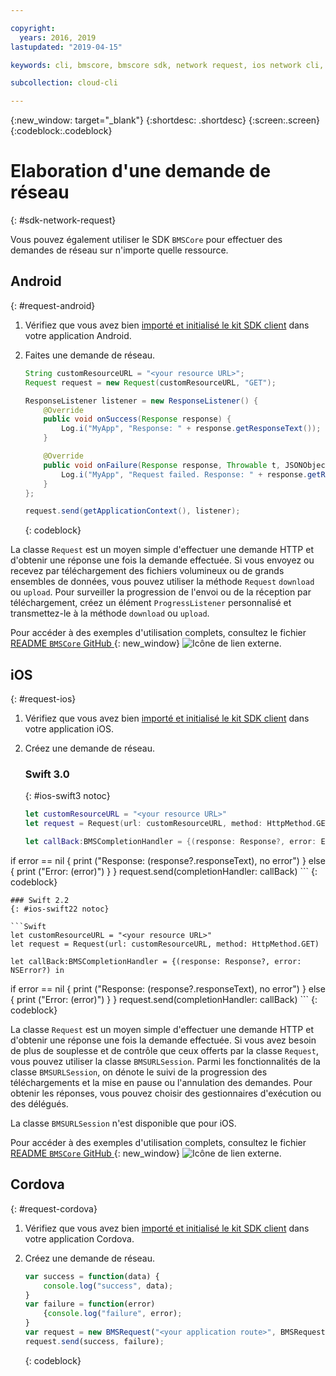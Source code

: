 ```yaml
---

copyright:
  years: 2016, 2019
lastupdated: "2019-04-15"

keywords: cli, bmscore, bmscore sdk, network request, ios network cli, android network cli, cordova network cli, mobile network request, mobile cli

subcollection: cloud-cli

---
```


{:new_window: target="_blank"}
{:shortdesc: .shortdesc}
{:screen:.screen}
{:codeblock:.codeblock}

# Elaboration d'une demande de réseau
{: #sdk-network-request}

Vous pouvez également utiliser le SDK `BMSCore` pour effectuer des demandes de réseau sur n'importe quelle ressource.

## Android
{: #request-android}

1. Vérifiez que vous avez bien [importé et initialisé le kit SDK client](/docs/cli/sdk?topic=cloud-cli-sdk_BMSClient#init-BMSClient-android) dans votre application Android.

2. Faites une demande de réseau.

	```Java
	String customResourceURL = "<your resource URL>";
	Request request = new Request(customResourceURL, "GET");

	ResponseListener listener = new ResponseListener() {
		@Override
		public void onSuccess(Response response) {
			Log.i("MyApp", "Response: " + response.getResponseText());
		}

		@Override
		public void onFailure(Response response, Throwable t, JSONObject extendedInfo) {
			Log.i("MyApp", "Request failed. Response: " + response.getResponseText() + ". Error: " + t.getLocalizedMessage());
		}
	};

	request.send(getApplicationContext(), listener);
	```
	{: codeblock}

La classe `Request` est un moyen simple d'effectuer une demande HTTP et d'obtenir une réponse une fois la demande effectuée. Si vous envoyez ou recevez par téléchargement des fichiers volumineux ou de grands ensembles de données, vous pouvez utiliser la méthode `Request` `download` ou `upload`. Pour surveiller la progression de l'envoi ou de la réception par téléchargement, créez un élément `ProgressListener` personnalisé et transmettez-le à la méthode `download` ou `upload`.

Pour accéder à des exemples d'utilisation complets, consultez le fichier [README `BMSCore` GitHub ](https://github.com/ibm-bluemix-mobile-services/bms-clientsdk-android-core){: new_window} ![Icône de lien externe](../../icons/launch-glyph.svg "Icône de lien externe").


## iOS
{: #request-ios}

1. Vérifiez que vous avez bien [importé et initialisé le kit SDK client](/docs/cli/sdk?topic=cloud-cli-sdk_BMSClient#init-BMSClient-ios) dans votre application iOS.

2. Créez une demande de réseau.

	### Swift 3.0
	{: #ios-swift3 notoc}

	```Swift
	let customResourceURL = "<your resource URL>"
	let request = Request(url: customResourceURL, method: HttpMethod.GET)

	let callBack:BMSCompletionHandler = {(response: Response?, error: Error?) in
 if error == nil {
			print ("Response: \(response?.responseText), no error")
		} else {
			print ("Error: \(error)")
		}
	}
		request.send(completionHandler: callBack)
	```
	{: codeblock}

	### Swift 2.2
	{: #ios-swift22 notoc}

	```Swift
	let customResourceURL = "<your resource URL>"
	let request = Request(url: customResourceURL, method: HttpMethod.GET)

	let callBack:BMSCompletionHandler = {(response: Response?, error: NSError?) in
 if error == nil {
			print ("Response: \(response?.responseText), no error")
		} else {
			print ("Error: \(error)")
		}
	}
		request.send(completionHandler: callBack)
	```
	{: codeblock}

La classe `Request` est un moyen simple d'effectuer une demande HTTP et d'obtenir une réponse une fois la demande effectuée. Si vous avez
besoin de plus de souplesse et de contrôle que ceux offerts par la classe `Request`, vous pouvez utiliser la classe `BMSURLSession`. Parmi
les fonctionnalités de la classe `BMSURLSession`, on dénote le suivi de la progression des téléchargements et la mise en pause ou l'annulation des
demandes. Pour obtenir les réponses, vous pouvez choisir des gestionnaires d'exécution ou des délégués.

La classe `BMSURLSession` n'est disponible que pour iOS.

Pour accéder à des exemples d'utilisation complets, consultez le fichier [README `BMSCore` GitHub ](https://github.com/ibm-bluemix-mobile-services/bms-clientsdk-swift-core){: new_window} ![Icône de lien externe](../../icons/launch-glyph.svg "Icône de lien externe").

## Cordova
{: #request-cordova}

1. Vérifiez que vous avez bien [importé et initialisé le kit SDK client](/docs/cli/sdk?topic=cloud-cli-sdk_BMSClient#init-BMSClient-cordova) dans votre application Cordova.

2. Créez une demande de réseau.

	```Javascript
	var success = function(data) {
		console.log("success", data);
	}
	var failure = function(error)
		{console.log("failure", error);
	}
	var request = new BMSRequest("<your application route>", BMSRequest.GET);
	request.send(success, failure);
	```
	{: codeblock}
